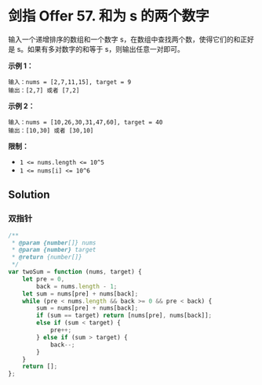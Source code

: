 # 剑指 Offer 57. 和为 s 的两个数字

输入一个递增排序的数组和一个数字 s，在数组中查找两个数，使得它们的和正好是 s。如果有多对数字的和等于 s，则输出任意一对即可。

**示例 1：**

```
输入：nums = [2,7,11,15], target = 9
输出：[2,7] 或者 [7,2]
```

**示例 2：**

```
输入：nums = [10,26,30,31,47,60], target = 40
输出：[10,30] 或者 [30,10]
```

**限制：**

-   `1 <= nums.length <= 10^5`
-   `1 <= nums[i] <= 10^6`

## Solution

### 双指针

```javascript
/**
 * @param {number[]} nums
 * @param {number} target
 * @return {number[]}
 */
var twoSum = function (nums, target) {
    let pre = 0,
        back = nums.length - 1;
    let sum = nums[pre] + nums[back];
    while (pre < nums.length && back >= 0 && pre < back) {
        sum = nums[pre] + nums[back];
        if (sum == target) return [nums[pre], nums[back]];
        else if (sum < target) {
            pre++;
        } else if (sum > target) {
            back--;
        }
    }
    return [];
};
```
